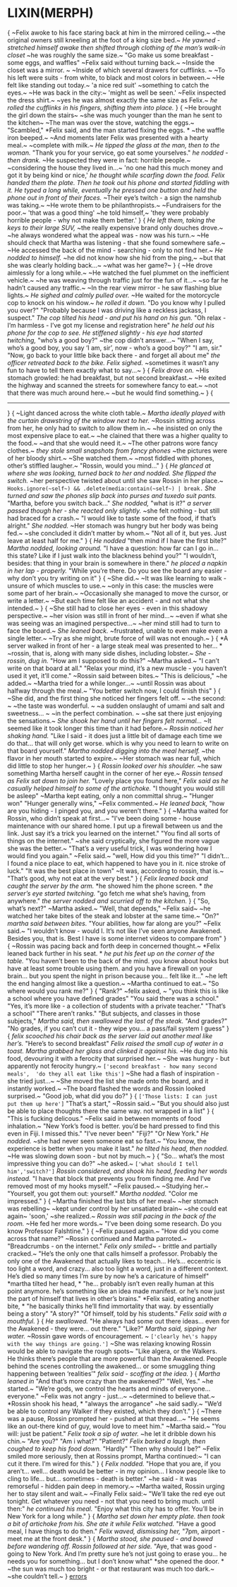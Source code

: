 # LIXIN(MERPH)
{
~Felix awoke to his face staring back at him in the mirrored ceiling.~
~the original owners still kneeling at the foot of a king size bed.~
*He yawned - stretched himself awake*
*then shifted through clothing of the man’s walk-in closet*
~he was roughly the same size.~
"Go make us some breakfast - some eggs, and waffles"
~Felix said without turning back.~
~Inside the closet was a mirror. ~
~Inside of which several drawers for cufflinks. ~
~To his left were suits - from white, to black and most colors in between.~
~He felt like standing out today.~
'a nice red suit'
~something to catch the eyes.~
~He was back in the city:~
'might as well be seen.'
~Felix inspected the dress shirt.~
~yes he was almost exactly the same size as Felix.~
*he rolled the cufflinks in his fingers, shifting them into place.*
}
{
~He brought the girl down the stairs~
~she was much younger than the man he sent to the kitchen~
~The man was over the stove, watching the eggs.~
"Scambled,"
*Felix said, and the man started fixing the eggs. *
~the waffle iron beeped.~
~And moments later Felix was presented with a hearty meal.~
~complete with milk.~
*He tipped the glass at the man, then to the woman.*
"Thank you for your service, go eat some yourselves."
*he nodded - then drank.*
~He suspected they were in fact: horrible people.~
~considering the house they lived in...~
'no one had this much money and got it by being kind or nice,'
*he thought while scarfing down the food.*
*Felix handed them the plate.*
*Then he took out his phone and started fiddling with it.*
*He typed a long while, eventually he pressed one button*
*and held the phone out in front of their faces.*
~Their eye’s twitch - a sign the namshub was taking.~
~He wrote them to be philanthropists.~
~Fundraisers for the poor.~
'that was a good thing'
~he told himself,~
'they were probably horrible people - why not make them better.'
}
{
*He left them, taking the keys to their large SUV,*
~the really expensive brand only douches drove.~
~he always wondered what the appeal was - now was his turn.~
~He should check that Martha was listening - that she found somewhere safe.~
~He accessed the back of the mind - searching - only to not find her.~
*He nodded to himself.*
~he did not know how she hid from the ping,~
~but that she was clearly holding back...~
~what was her game?~
}
{
~He drove aimlessly for a long while.~
~He watched the fuel plummet on the inefficient vehicle.~
~he was weaving through traffic just for the fun of it...~
~so far he hadn’t caused any traffic.~
~In the rear view mirror - he saw flashing blue lights.~
*He sighed and calmly pulled over.*
~He waited for the motorcycle cop to knock on his window.~
*he rolled it down.*
"Do you know why I pulled you over?"
"Probably because I was driving like a reckless jackass, I suspect."
*The cop tilted his head - and put his hand on his gun.*
"Oh relax - I’m harmless - I’ve got my license and registration here"
*he held out his phone for the cop to see.*
*He stiffened slightly - his eye had started twitching,*
"who’s a good boy?"
~the cop didn’t answer...~
"When I say, who’s a good boy, you say ‘I am, sir’, now - who’s a good boy?"
"I am, sir."
"Now, go back to your little bike back there - and forget all about me"
*the officer retreated back to the bike.*
*Felix sighed.*
~sometimes it wasn’t any fun to have to tell them exactly what to say...~
}
{
*Felix drove on.*
~His stomach growled: he had breakfast, but not second breakfast.~
~He exited the highway and scanned the streets for somewhere fancy to eat.~
~not that there was much around here.~
~but he would find something.~
}
{
****
}
{
~Light danced across the white cloth table.~
*Martha ideally played with the curtain drawstring of the window next to her.*
~Rossin sitting across from her, he only had to switch to allow them in.~
~he insisted on only the most expensive place to eat.~
~he clained that there was a higher quality to the food.~
~and that she would need it.~
~The other patrons wore fancy clothes.~
*they stole small snapshots from fancy phones*
~the pictures were of her bloody shirt.~
~She watched them.~
~most fiddled with phones, other’s stiffled laugher.~
"Rossin, would you mind..."
}
{
*He glanced at where she was looking, turned back to her and nodded.*
*She flipped the switch.*
~her perspective twisted about until she saw Rossin in her place.~
`Hooks.ignore(~self~) && .delete(media:contain(~self~) | break.`
*She turned and saw the phones slip back into purses and tuxedo suit pants.*
"Martha, before you switch back..."
*She nodded,*
"what is it?"
*a server passed though her - she reacted only slightly.*
~she felt nothing - but still had braced for a crash.~
"I would like to taste some of the food, if that’s alright."
*She nodded.*
~Her stomach was hungry but her body was being fed.~
~she concluded it didn’t matter by whom.~
"Not all of it, but yes.
Just leave at least half for me."
}
{
*He nodded*
"then mind if I have the first bite?"
*Martha nodded, looking around.*
"I have a question: how far can I go in...
this state?
Like if I just walk into the blackness behind you?"
"I wouldn’t, besides: that thing in your brain is somewhere in there."
*he placed a napkin in her lap - properly.*
"While you’re there.
Do you see the board any easier - why don’t you try writing on it"
}
{
~She did.~
~It was like learning to walk - unsure of which muscles to use.~
~only in this case: the muscles were some part of her brain.~
~Occasionally she managed to move the cursor, or write a letter.~
~But each time felt like an accident - and not what she intended.~
}
{
~She still had to close her eyes - even in this shadowy perspective.~
~her vision was still in front of her mind...~
~even if what she was seeing was an imagined perspective...~
~her mind still had to turn to face the board.~
*She leaned back.*
~frustrated, unable to even make even a single letter.~
~Try as she might, brute force of will was not enough.~
}
{
*A server walked in front of her - a large steak meal was presented to her... *
~rossin, that is, along with many side dishes, including lobster.~
*She - rossin, dug in.*
"How am I supposed to do this?"
~Martha asked.~
"I can’t write on that board at all."
"Relax your mind, it’s a new muscle - you haven’t used it yet, it’ll come."
~Rossin said between bites.~
"This is delicious,"
~he added.~
~Martha tried for a while longer...~
~until Rossin was about halfway through the meal.~
"You better switch now, I could finish this"
}
{
~She did, and the first thing she noticed her fingers felt off. ~
~the second: ~
~the taste was wonderful. ~
~a sudden onslaught of umami and salt and sweetness... ~
~in the perfect combination. ~
~she sat there just enjoying the sensations.~
*She shook her hand until her fingers felt normal...*
~It seemed like it took longer this time than it had before.~
*Rossin noticed her shaking hand.*
"Like I said - it does just a little bit of damage each time we do that...
that will only get worse. 
which is why you need to learn to write on that board yourself."
*Martha nodded digging into the meal herself.*
~the flavor in her mouth started to expire.~
~Her stomach was near full, which did little to stop her hunger.~
}
{
*Rossin looked over his shoulder.*
~he saw something Martha herself caught in the corner of her eye.~
*Rossin tensed as Felix sat down to join her.*
"Lovely place you found here,"
*Felix said as he casually helped himself to some of the artichoke.*
"I thought you would still be asleep"
~Martha kept eating, only a non committal shrug.~
"Hunger won"
"Hunger generally wins,"
~Felix commented.~
*He leaned back,*
"how are you hiding - I pinged you, and you weren’t there."
}
{
~Martha waited for Rossin, who didn’t speak at first...~
"I’ve been doing some - house maintenance with our shared home. 
I put up a firewall between us and the link.
Just say it’s a trick you learned on the internet."
"You find all sorts of things on the internet."
~she said cryptically, she figured the more vague she was the better.~
"That’s a very useful trick, I was wondering how I would find you again."
~Felix said.~
"well, How did you this time?"
"I didn’t...
I found a nice place to eat, which happened to have you in it. 
nice stroke of luck."
"It was the best place in town"
~It was, according to rossin, that is.~
"That’s good, why not eat at the very best."
}
{
*Felix leaned back and caught the server by the arm.*
*he showed him the phone screen. *
*the server’s eye started twitching.*
"go fetch me what she’s having, from anywhere."
*the server nodded and scurried off to the kitchen.*
}
{
"So, what’s next?"
~Martha asked.~
"Well, that depends,"
~Felix said~
~he watched her take bites of the steak and lobster at the same time.~
"On?"
*martha said between bites.*
"Your abilities, how far along are you?"
~Felix said.~
"I wouldn’t know - would I.
It’s not like I’ve seen anyone Awakened.
Besides you, that is.
Best I have is some internet videos to compare from"
}
{
~Rossin was pacing back and forth deep in concerned thought.~
*Felix leaned back further in his seat. *
*he put his feet up on the corner of the table.*
"You haven’t been to the back of the mind. 
you know about hooks but have at least some trouble using them. 
and you have a firewall on your brain...
but you spent the night in prison because you...
felt like it..."
~he left the end hanging almost like a question.~
~Martha continued to eat.~
"So where would you rank me?"
}
{
"Rank?"
~felix asked, ~
"you think this is like a school where you have defined grades"
"You said there was a school."
"Yes, it’s more like - a collection of students with a private teacher."
"That’s a school"
"There aren’t ranks."
"But subjects, and classes in those subjects,"
*Martha said, then swallowed the last of the steak.*
"And grades?"
"No grades, if you can’t cut it - they wipe you...
a pass/fail system I guess"
}
{
*felix scooched his chair back as the server laid out another meal like her’s.*
"Here’s to second breakfast"
*Felix raised the small cup of water in a toast.*
*Martha grabbed her glass and clinked it against his.*
~He dug into his food, devouring it with a ferocity that surprised her.~
~She was hungry - but apparently not ferocity hungry.~
`['second breakfast - how many second meals', 
'do they all eat like this']`
~She had a flash of inspiration - she tried just...~
~She moved the list she made onto the board, and it instantly worked.~
~The board flashed the words and Rossin looked surprised.~
"Good job, what did you do?"
}
{
`['Those lists: I can just put them up here']`
"That’s a start,"
~Rossin said.~
"But you should also just be able to place thoughts there the same way. 
not wrapped in a list"
}
{
"This is fucking delicous."
~Felix said in between moments of food inhalation.~
"New York’s food is better.
you’d be hard pressed to find this even in Fiji. 
I missed this."
"I’ve never been"
"Fiji?"
"Or New York."
*He nodded.*
~she had never seen someone eat so fast.~
"You know, the experience is better when you make it last."
*he tilted his head, then nodded.*
~He was slowing down soon - but not by much.~
}
{
"So...
what’s the most impressive thing you can do?"
~he asked.~
`['what should I tell him','switch?']`
*Rossin considered, and shook his head, feeding her words instead.*
"I have that block that prevents you from finding me. 
And I’ve removed most of my hooks myself."
~Felix paused.~
~Studying her.~
"Yourself, you got them out: yourself."
*Martha nodded.*
"Color me impressed."
}
{
~Martha finished the last bits of her meal~
~her stomach was rebelling~
~kept under control by her unsatiated brain~
~she could eat again~
'soon,'
~she realized.~
*Rossin was still pacing in the back of the room.*
~He fed her more words.~
"I’ve been doing some research.
 Do you know Professor Falshtine."
}
{
~Felix paused again.~
"How did you come across that name?"
~Rossin continued and Martha parroted.~
"Breadcrumbs - on the internet."
*Felix only smiled*~ - brittle and partially cracked.~
"He’s the only one that calls himself a professor. 
Probably the only one of the Awakened that actually likes to teach...
He’s...
eccentric is too light a word, and crazy...
also too light a word, just in a different context.
He’s died so many times I’m sure by now he’s a caricature of himself"
*martha tilted her head, *
"he...
probably isn’t even really human at this point anymore. 
he’s something like an idea made manifest. 
or he’s now just the part of himself that lives in other’s brains."
*Felix said, eating another bite, *
"he basically thinks he’ll find immortality that way. 
by essentially being a story"
"A story?"
"Of himself, told by his students."
*Felix said with a mouthful.*
}
{
*He swallowed.*
"He always had some out there ideas...
even for the Awakened - they were...
out there."
"Like?"
*Martha said, sipping her water.*
~Rossin gave words of encouragement. ~
`['clearly he\'s happy with the way things are going.']`
~She was relaxing knowing Rossin would be able to navigate the rough spots~
"Like algera, or the Walkers.  
He thinks there’s people that are more powerful than the Awakened. 
People behind the scenes controlling the awakened... 
or some smuggling thing happening between ‘realities’"
*felix said - scoffing at the idea.*
}
{
*Martha leaned in*
"And that’s more crazy than the awakened?"
"Well, Yes."
~he started.~
"We’re gods, we control the hearts and minds of everyone...
everyone."
~Felix was not angry - just...~
~determined to believe that.~
*Rossin shook his head, *
"always the arrogance"
~he said sadly.~
"We’d be able to control any Walker if they existed, which they don’t."
}
{
~There was a pause, Rossin prompted her - pushed at that thread...~
"He seems like an out-there kind of guy, would love to meet him."
~Martha said.~
"You will: just be patient."
*Felix took a sip of water.*
~he let it dribble down his chin.~
"Are you?"
"Am i what?"
"Patient?"
*Felix barked a laugh, then coughed to keep his food down.*
"Hardly"
"Then why should I be?"
~Felix smiled more seriously, then at Rossins prompt, Martha continued:~
"I can cut it there.
I’m wired for this."
}
{
*Felix nodded.*
"Hope that you are, if you aren’t...
well...
death would be better - in my opinion...
I know people like to cling to life...
but...
sometimes - death is better."
~he said - it was remorseful - hidden pain deep in memory.~
~Martha waited, Rossin urging her to stay silent and wait.~
~Finally Felix said:~
"We’ll take the red eye out tonight. 
Get whatever you need - not that you need to bring much. 
until then:"
*he continued his meal.*
"Enjoy what this city has to offer. 
You’ll be in New York for a long while."
}
{
*Martha set down her empty plate.*
*then took a bit of artichoke from his.*
*She ate it while Felix watched.*
"Have a good meal, I have things to do then."
*Felix waved, dismissing her,*
"7pm, airport - meet me at the front desk."
}
{
*Martha stood, she paused - and bowed before wandering off.*
*Rossin followed at her side.*
"Aye, that was good - going to New York. 
And I’m pretty sure he’s not just going to erase you...
he needs you for something...
but I don’t know what"
*she opened the door. *
~the sun was much too bright - or that restaurant was much too dark.~
~she couldn’t tell.~
}
[errors](errors.md)
